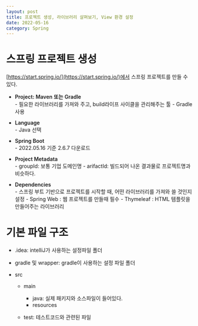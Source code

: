 ```yaml
---
layout: post
title: 프로젝트 생성, 라이브러리 살펴보기, View 환경 설정
date: 2022-05-16
category: Spring
---
```


# 스프링 프로젝트 생성

[https://start.spring.io/](https://start.spring.io/)에서 스프링 프로젝트를 만들 수 있다.

- <div style="font-weight:600">Project: Maven 또는 Gradle</div>
  - 필요한 라이브러리를 가져와 주고, build라이프 사이클을 관리해주는 툴
  - Gradle사용
  <div style="margin-bottom:12px">
- <div style="font-weight:600">Language</div>
  - Java 선택
  <div style="margin-bottom:12px">
- <div style="font-weight:600">Spring Boot</div>
  - 2022.05.16 기준 2.6.7 다운로드
  <div style="margin-bottom:12px">
- <div style="font-weight:600">Project Metadata</div>
  - groupId: 보통 기업 도메인명
  - arifactId: 빌드되어 나온 결과물로 프로젝트명과 비슷하다.
  <div style="margin-bottom:12px">
- <div style="font-weight:600">Dependencies</div>
    - 스프링 부트 기반으로 프로젝트를 시작할 때, 어떤 라이브러리를 가져와 쓸 것인지 설정
  - Spring Web : 웹 프로젝트를 만들때 필수
  - Thymeleaf : HTML 템플릿을 만들어주는 라이브러리
  <div style="margin-bottom:12px">

# 기본 파일 구조

- .idea: intelliJ가 사용하는 설정파일 폴더
- gradle 및 wrapper: gradle이 사용하는 설정 파일 폴더
- src

  - main

    - java: 실제 패키지와 소스파일이 들어있다.
    - resources

  - test: 테스트코드와 관련된 파일

<!-- # Controller 컨트롤러

- Spring MVCfmf -->
